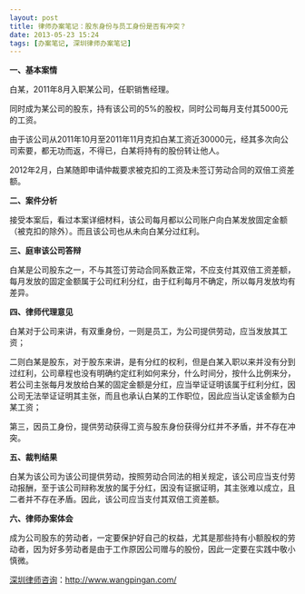```yaml
---
layout: post
title: 律师办案笔记：股东身份与员工身份是否有冲突？
date: 2013-05-23 15:24
tags: [办案笔记, 深圳律师办案笔记]
---
```

<strong>一、基本案情</strong>

白某，2011年8月入职某公司，任职销售经理。

同时成为某公司的股东，持有该公司的5%的股权，同时公司每月支付其5000元的工资。

由于该公司从2011年10月至2011年11月克扣白某工资近30000元，经其多次向公司索要，都无功而返，不得已，白某将持有的股份转让他人。

2012年2月，白某随即申请仲裁要求被克扣的工资及未签订劳动合同的双倍工资差额。

<strong>二、案件分析</strong>

接受本案后，看过本案详细材料，该公司每月都以公司账户向白某发放固定金额（被克扣的除外）。而且该公司也从未向白某分过红利。

<strong>三、庭审该公司答辩</strong>

白某是公司股东之一，不与其签订劳动合同系数正常，不应支付其双倍工资差额，每月发放的固定金额属于公司红利分红，由于红利每月不确定，所以每月发放均有差异。

<strong>四、律师代理意见</strong>

白某对于公司来讲，有双重身份，一则是员工，为公司提供劳动，应当发放其工资；

二则白某是股东，对于股东来讲，是有分红的权利，但是白某入职以来并没有分到过红利，公司章程也没有明确约定红利如何来分，什么时间分，按什么比例来分，若公司主张每月发放给白某的固定金额是分红，应当举证证明该属于红利分红，因公司无法举证证明其主张，而且也承认白某的工作职位，因此应当认定该金额为白某工资；

第三，因员工身份，提供劳动获得工资与股东身份获得分红并不矛盾，并不存在冲突。

<strong>五、裁判结果</strong>

白某为该公司为该公司提供劳动，按照劳动合同法的相关规定，该公司应当支付劳动报酬，至于该公司辩称发放的属于分红，因没有证据证明，其主张难以成立，且二者并不存在矛盾。因此，该公司应当支付其双倍工资差额。

<strong>六、律师办案体会</strong>

成为公司股东的劳动者，一定要保护好自己的权益，尤其是那些持有小额股权的劳动者，因为好多劳动者是由于工作原因公司赠与的股份，因此一定要在实践中敬小慎微。

<a href="http://www.wangpingan.com/">深圳律师咨询</a>：<a href="http://www.wangpingan.com/">http://www.wangpingan.com/</a>

